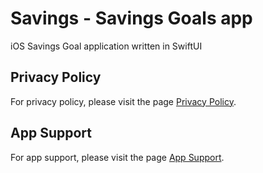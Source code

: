 # Savings - Savings Goals app
iOS Savings Goal application written in SwiftUI

## Privacy Policy
For privacy policy, please visit the page [Privacy Policy](PrivacyPolicy.md).

## App Support
For app support, please visit the page [App Support](AppSupport.md).
